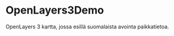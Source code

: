 OpenLayers3Demo
===============

OpenLayers 3 kartta, jossa esillä suomalaista avointa paikkatietoa.
